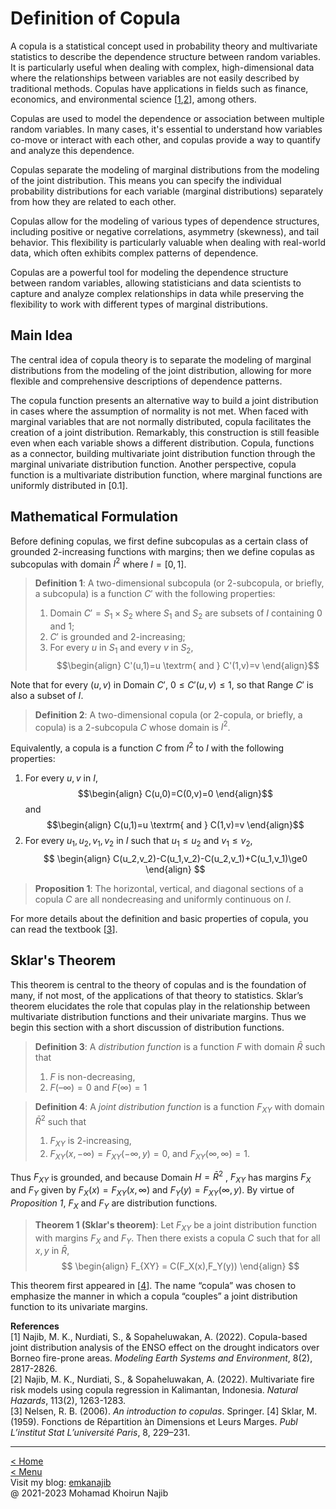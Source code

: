 # Definition of Copula

A copula is a statistical concept used in probability theory and multivariate statistics to describe the dependence structure between random variables. It is particularly useful when dealing with complex, high-dimensional data where the relationships between variables are not easily described by traditional methods. Copulas have applications in fields such as finance, economics, and environmental science [[1](#MKN23a),[2](#MKN23b)], among others.

Copulas are used to model the dependence or association between multiple random variables. In many cases, it's essential to understand how variables co-move or interact with each other, and copulas provide a way to quantify and analyze this dependence.

Copulas separate the modeling of marginal distributions from the modeling of the joint distribution. This means you can specify the individual probability distributions for each variable (marginal distributions) separately from how they are related to each other.

Copulas allow for the modeling of various types of dependence structures, including positive or negative correlations, asymmetry (skewness), and tail behavior. This flexibility is particularly valuable when dealing with real-world data, which often exhibits complex patterns of dependence.

Copulas are a powerful tool for modeling the dependence structure between random variables, allowing statisticians and data scientists to capture and analyze complex relationships in data while preserving the flexibility to work with different types of marginal distributions.

## Main Idea

The central idea of copula theory is to separate the modeling of marginal distributions from the modeling of the joint distribution, allowing for more flexible and comprehensive descriptions of dependence patterns.

The copula function presents an alternative way to build a joint distribution in cases where the assumption of normality is not met. When faced with marginal variables that are not normally distributed, copula facilitates the creation of a joint distribution. Remarkably, this construction is still feasible even when each variable shows a different distribution. Copula, functions as a connector, building multivariate joint distribution function through the marginal univariate distribution function. Another perspective, copula function is a multivariate distribution function, where marginal functions are uniformly distributed in [0.1].

## Mathematical Formulation
Before defining copulas, we first define subcopulas as a certain class of grounded 2-increasing functions with margins; then we define copulas as subcopulas with domain $I^2$ where $I = [0,1]$.

> **Definition 1**:  A two-dimensional subcopula (or 2-subcopula, or briefly, a subcopula) is a function $C'$ with the following properties:
> 1. Domain $C'=S_1\times S_2$ where $S_1$ and $S_2$ are subsets of $I$ containing 0 and 1;
> 2. $C'$ is grounded and 2-increasing;
> 3. For every $u$ in $S_1$ and every $v$ in $S_2$,
$$\begin{align}
C'(u,1)=u \textrm{ and } C'(1,v)=v
\end{align}$$

Note that for every $(u,v)$ in Domain $C'$, $0\le C'(u,v)\le1$, so that Range $C'$ is also a subset of $I$.

> **Definition 2**: A two-dimensional copula (or 2-copula, or briefly, a copula) is a 2-subcopula $C$ whose domain is $I^2$.

Equivalently, a copula is a function $C$ from $I^2$ to $I$ with the following properties:

1. For every $u, v$ in $I$,
$$\begin{align}
C(u,0)=C(0,v)=0
\end{align}$$
and
$$\begin{align}
C(u,1)=u \textrm{ and } C(1,v)=v
\end{align}$$
2. For every $u_1, u_2, v_1, v_2$ in $I$ such that $u_1\le u_2$ and $v_1\le v_2$,
$$
\begin{align}
C(u_2,v_2)-C(u_1,v_2)-C(u_2,v_1)+C(u_1,v_1)\ge0
\end{align}
$$

> **Proposition 1**: The horizontal, vertical, and diagonal sections of a copula $C$ are all nondecreasing and uniformly continuous on $I$.

For more details about the definition and basic properties of copula, you can read the textbook [[3](#nelsen)].

## Sklar's Theorem
This theorem is central to the theory of copulas and is the foundation of many, if not most, of the applications of that theory to statistics. Sklar’s theorem elucidates the role that copulas play in the relationship between multivariate distribution functions and their univariate margins. Thus we begin this section with a short discussion of distribution functions.

> **Definition 3**:  A _distribution function_ is a function $F$ with domain $\bar{R}$ such that
> 1. $F$ is non-decreasing,
> 2. $F(–\infty) = 0$ and $F(\infty) = 1$

> **Definition 4**: A _joint distribution function_ is a function $F_{XY}$ with domain $\bar{R}^2$ such that
> 1. $F_{XY}$ is 2-increasing,
> 2. $F_{XY}(x,-\infty)=F_{XY}(-\infty,y)=0$, and $F_{XY}(\infty,\infty)=1$.

Thus $F_{XY}$ is grounded, and because Domain $H = \bar{R}^2$ , $F_{XY}$ has margins $F_X$ and $F_Y$ given by $F_X(x) = F_{XY}(x,\infty)$ and $F_Y(y) = F_{XY}(\infty,y)$. By virtue of _Proposition 1_, $F_X$ and $F_Y$ are distribution functions.

> **Theorem 1 (Sklar's theorem)**: Let $F_{XY}$ be a joint distribution function with margins $F_X$ and $F_Y$. Then there exists a copula $C$ such that for all $x,y$ in $\bar{R}$,
$$
\begin{align}
F_{XY} = C(F_X(x),F_Y(y))
\end{align}
$$

This theorem first appeared in [[4](#Sklar)]. The name “copula” was chosen to emphasize the manner in which a copula “couples” a joint distribution function to its univariate margins.

**References**\
[<a id="MKN23a">1</a>] Najib, M. K., Nurdiati, S., & Sopaheluwakan, A. (2022). Copula-based joint distribution analysis of the ENSO effect on the drought indicators over Borneo fire-prone areas. _Modeling Earth Systems and Environment_, 8(2), 2817-2826.\
[<a id="MKN23b">2</a>] Najib, M. K., Nurdiati, S., & Sopaheluwakan, A. (2022). Multivariate fire risk models using copula regression in Kalimantan, Indonesia. _Natural Hazards_, 113(2), 1263-1283.\
[<a id="Nelsen">3</a>] Nelsen, R. B. (2006). _An introduction to copulas_. Springer.
[<a id="Sklar">4</a>] Sklar, M. (1959). Fonctions de Répartition àn Dimensions et Leurs Marges. _Publ L’institut Stat L’université Paris_, 8, 229–231.

---
[< Home](README.md)\
[< Menu](README.md#menu)\
Visit my blog: [emkanajib](https://emkanajib.blogspot.com/)\
@ 2021-2023 Mohamad Khoirun Najib
